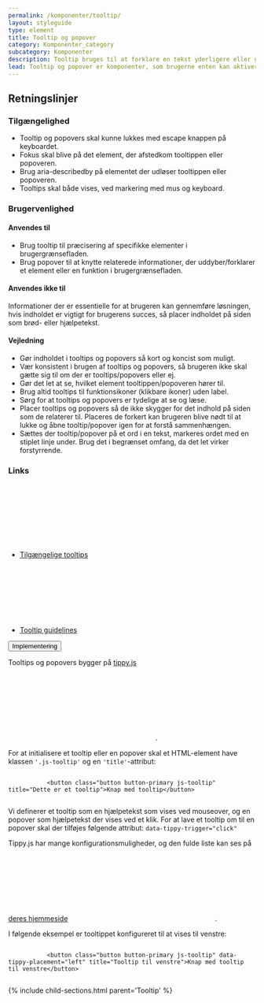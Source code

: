 ```yaml
---
permalink: /komponenter/tooltip/
layout: styleguide
type: element
title: Tooltip og popover
category: Komponenter_category
subcategory: Komponenter
description: Tooltip bruges til at forklare en tekst yderligere eller give mere information, som ikke umiddelbart er nødvendig.
lead: Tooltip og popover er komponenter, som brugerne enten kan aktiverer eller fører musen hen over for at få en kort forklaring på indhold, ord eller begreber.  
---
```

<article>
    <section>
        <h2 class="h3">Retningslinjer</h2>
        <h3 class="h4">Tilgængelighed</h3>
        <ul>
            <li>Tooltip og popovers skal kunne lukkes med escape knappen på keyboardet.</li>
            <li>Fokus skal blive på det element, der afstedkom tooltippen eller popoveren.</li>
            <li>Brug aria-describedby på elementet der udløser tooltippen eller popoveren.</li>
            <li>Tooltips skal både vises, ved markering med mus og keyboard.</li>
        </ul>
        <h3 class="h4">Brugervenlighed</h3>
        <h4 class="h5">Anvendes til</h4>
        <ul>
            <li>Brug tooltip til præcisering af specifikke elementer i brugergrænsefladen.</li>
            <li>Brug popover til at knytte relaterede informationer, der uddyber/forklarer et element eller en funktion i brugergrænsefladen.</li>
        </ul>
        <h4 class="h5">Anvendes ikke til</h4>
        <p>Informationer der er essentielle for at brugeren kan gennemføre løsningen, hvis indholdet er vigtigt for brugerens succes, så placer indholdet på siden som brød- eller hjælpetekst.</p>
        <h4 class="h5">Vejledning</h4>
        <ul>
            <li>Gør indholdet i tooltips og popovers så kort og koncist som muligt.</li>
            <li>Vær konsistent i brugen af tooltips og popovers, så brugeren ikke skal gætte sig til om der er tooltips/popovers eller ej.</li>
            <li>Gør det let at se, hvilket element tooltippen/popoveren hører til.</li>
            <li>Brug altid tooltips til funktionsikoner (klikbare ikoner) uden label.</li>
            <li>Sørg for at tooltips og popovers er tydelige at se og læse.</li>
            <li>Placer tooltips og popovers så de ikke skygger for det indhold på siden som de relaterer til. Placeres de forkert kan brugeren blive nødt til at lukke og åbne tooltip/popover igen for at forstå sammenhængen.</li>
            <li>Sættes der tooltip/popover på et ord i en tekst, markeres ordet med en stiplet linje under. Brug det i begrænset omfang, da det let virker forstyrrende.</li>
        </ul>
        <h3 class="h5">Links</h3>
        <ul class="nobullet-list">
            <li><a href="https://w3c.github.io/aria-practices/#tooltip" class="icon-link">Tilgængelige tooltips<svg class="icon-svg" focusable="false" aria-hidden="true" tabindex="-1"><use xlink:href="#open-in-new"></use></svg></a></li>
            <li><a href="https://www.nngroup.com/articles/tooltip-guidelines/" class="icon-link">Tooltip guidelines<svg class="icon-svg" focusable="false" aria-hidden="true" tabindex="-1"><use xlink:href="#open-in-new"></use></svg></a></li>
        </ul>
    </section>
</article>

<div class="accordion-bordered mt-7">
  <button class="button-unstyled accordion-button" aria-expanded="false" aria-controls="tooltip-code-doc">
    Implementering
  </button>
  <div id="tooltip-code-doc" class="accordion-content">
     <section>
       <p>Tooltips og popovers bygger på <a href="https://atomiks.github.io/tippyjs/" class="icon-link">tippy.js<svg class="icon-svg" focusable="false" aria-hidden="true" tabindex="-1"><use xlink:href="#open-in-new"></use></svg></a>.</p>
       <p>For at initialisere et tooltip eller en popover skal et HTML-element have klassen <code>'.js-tooltip'</code> og en <code>'title'</code>-attribut:</p>
       <div class="code-highlight">
         <code>
           &lt;button class="button button-primary js-tooltip" title="Dette er et tooltip"&gt;Knap med tooltip&lt;/button&gt;	
         </code> 
       </div>
       <p>Vi definerer et tooltip som en hjælpetekst som vises ved mouseover, og en popover som hjælpetekst der vises ved et klik. For at lave et tooltip om til en popover skal der tilføjes følgende attribut: <code>data-tippy-trigger="click"</code></p>
       <p>Tippy.js har mange konfigurationsmuligheder, og den fulde liste kan ses på <a href="https://atomiks.github.io/tippyjs/" class="icon-link">deres hjemmeside<svg class="icon-svg" focusable="false" aria-hidden="true" tabindex="-1"><use xlink:href="#open-in-new"></use></svg></a>.</p>
       <p>I følgende eksempel er tooltippet konfigureret til at vises til venstre: </p>
       <div class="code-highlight">
         <code>
           &lt;button class="button button-primary js-tooltip" data-tippy-placement="left" title="Tooltip til venstre"&gt;Knap med tooltip til venstre&lt;/button&gt;
         </code>
       </div>
     </section>
  </div>
</div>

{% include child-sections.html parent='Tooltip' %}

